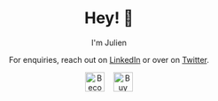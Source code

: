 <h1 align='center'> Hey! 👋</h1>
<p align='center'>
I'm Julien
</p>
<p align='center'>For enquiries, reach out on <a href="https://www.linkedin.com/in/julienkipp">LinkedIn</a> or over on <a href="https://twitter.com/jh3yy">Twitter</a>.</p>

<p align="center">
 <a href="https://www.patreon.com/julienkay"><img height="35" src="https://c5.patreon.com/external/logo/become_a_patron_button@2x.png" alt="Become a Patron!" /></a>
 &nbsp&nbsp
 <a href="https://ko-fi.com/julienkay"><img height="35" src="https://az743702.vo.msecnd.net/cdn/kofi3.png?v=0" alt="Buy Me a Coffee at ko-fi.com" /></a>
</p>
